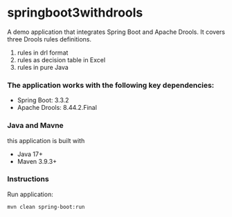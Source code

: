 # springboot3withdrools

A demo application that integrates Spring Boot and Apache Drools.
It covers three Drools rules definitions.

1. rules in drl format
1. rules as decision table in Excel
1. rules in pure Java

### The application works with the following key dependencies:
* Spring Boot: 3.3.2
* Apache Drools: 8.44.2.Final

### Java and Mavne
this application is built with
* Java 17+
* Maven 3.9.3+

### Instructions

Run application:

```
mvn clean spring-boot:run
```
